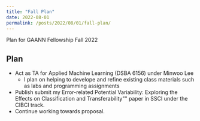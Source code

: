 ```yaml
---
title: "Fall Plan"
date: 2022-08-01
permalink: /posts/2022/08/01/fall-plan/
---
```


Plan for GAANN Fellowship Fall 2022

## Plan
- Act as TA for Applied Machine Learning (DSBA 6156) under Minwoo Lee
    - I plan on helping to develope and refine existing class materials such as labs and programming assignments 
- Publish submit my Error-related Potential Variability: Exploring the Effects on Classification and Transferability"" paper in SSCI under the CIBCI track.
- Continue working towards proposal.